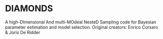 # DIAMONDS
A high-DImensional And multi-MOdeal NesteD Sampling code for Bayesian parameter estimation and model selection.
Original creators: Enrico Corsaro & Joris De Ridder
